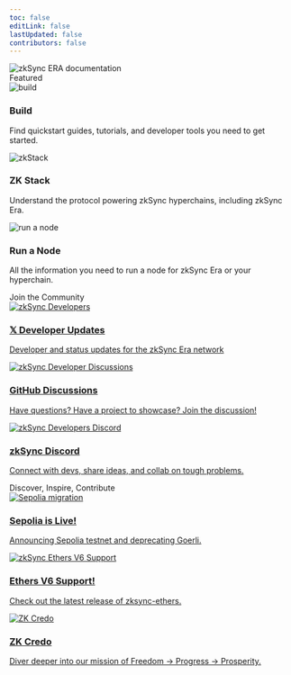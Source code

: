 ```yaml
---
toc: false
editLink: false
lastUpdated: false
contributors: false
---
```


<div>
  <div >
    <div class="landing">
      <div>
        <div class="hero-img">
          <img src="/full_logo_zksync-black.svg" alt="zkSync ERA documentation">
        </div>
      </div>
    </div>
  </div>
</div>

<div class="cards-heading">
   <span class="title-section">Featured</span>
</div>
<section>
  <div class="card-container">
    <RouterLink to="/build" class="card">
      <img src="/images/landing/build.png" alt="build">
      <div class="content">
        <h3>Build</h3>
        <p>Find quickstart guides, tutorials, and developer tools you need to get started.</p>
      </div>
    </RouterLink>
    <RouterLink to="/zk-stack" class="card">
      <img src="/images/landing/hyperchain.png" alt="zkStack">
      <div class="content">
        <h3>ZK Stack</h3>
        <p>Understand the protocol powering zkSync hyperchains, including zkSync Era.</p>
      </div>
    </RouterLink>
    <RouterLink to="/infra" class="card">
      <img src="/images/landing/run-a-node.png" alt="run a node">
      <div class="content">
        <h3>Run a Node</h3>
        <p>All the information you need to run a node for zkSync Era or your hyperchain.</p>
      </div>
    </RouterLink>
  </div>
</section>

<div class="cards-heading">
   <span class="title-section">Join the Community</span>
</div>

<section>
  <div class="card-container">
    <a target="_blank" rel="noopener noreferrer" href="https://twitter.com/zkSyncDevs" class="card">
      <img src="/images/landing/zkSyncDevs.png" alt="zkSync Developers">
      <div class="content">
        <h3>𝕏 Developer Updates</h3>
        <p>Developer and status updates for the zkSync Era network</p>
      </div>
    </a>
    <a target="_blank" rel="noopener noreferrer" href="https://github.com/zkSync-Community-Hub/zksync-developers/discussions" class="card">
      <img src="/images/landing/dev-dis.png" alt="zkSync Developer Discussions">
      <div class="content">
        <h3>GitHub Discussions</h3>
        <p>Have questions? Have a project to showcase? Join the discussion!</p>
      </div>
    </a>
    <a target="_blank" rel="noopener noreferrer" href="https://join.zksync.dev/" class="card">
      <img src="/images/landing/dev-discord.png" alt="zkSync Developers Discord">
      <div class="content">
        <h3>zkSync Discord</h3>
        <p>Connect with devs, share ideas, and collab on tough problems.</p>
      </div>
    </a>
  </div>
</section>

<div class="cards-heading">
   <span class="title-section">Discover, Inspire, Contribute</span>
</div>

<section>
  <div class="card-container">
    <a
      target="_blank"
      rel="noopener noreferrer"
      href="https://github.com/zkSync-Community-Hub/zksync-developers/discussions/228"
      class="card"
    >
      <img src="/images/landing/sepolia-migration.png" alt="Sepolia migration">
      <div class="content">
        <h3>Sepolia is Live!</h3>
        <p>Announcing Sepolia testnet and deprecating Goerli.</p>
      </div>
    </a>
    <a
      target="_blank"
      rel="noopener noreferrer"
      href="https://www.npmjs.com/package/zksync-ethers"
      class="card"
    >
      <img src="/images/landing/eth-6.png" alt="zkSync Ethers V6 Support">
      <div class="content">
        <h3>Ethers V6 Support!</h3>
        <p>Check out the latest release of zksync-ethers.</p>
      </div>
    </a>
    <a
      target="_blank"
      rel="noopener noreferrer"
      href="https://github.com/zksync/credo"
      class="card"
    >
      <img src="/images/landing/zk-credo.jpeg" alt="ZK Credo">
      <div class="content">
        <h3>ZK Credo</h3>
        <p>Diver deeper into our mission of Freedom → Progress → Prosperity.</p>
      </div>
    </a>
  </div>
</section>
